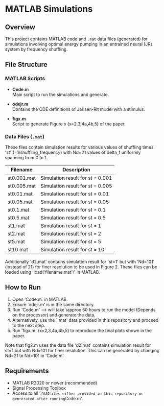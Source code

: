 # MATLAB Simulations

## Overview

This project contains MATLAB code and `.mat` data files (generated) for simulations involving optimal energy pumping in an entrained neural (JR) system by frequency shuffling.

## File Structure

### MATLAB Scripts

- **Code.m**  
  Main script to run the simulations and generate.

- **odejr.m**  
  Contains the ODE definitions of Jansen-Rit model with a stimulus.

- **figx.m**  
  Script to generate Figure x (x=2,3,4a,4b,5) of the paper.



### Data Files (`.mat`)

These files contain simulation results for various values of shuffling times 'st' (=1/shuffling_frequency) with Nd=21 values of delta_f uniformly spanning from 0 to 1.

| Filename     | Description                      |
|--------------|----------------------------------|
| st0.001.mat  | Simulation result for st = 0.001 |
| st0.005.mat  | Simulation result for st = 0.005 |
| st0.01.mat   | Simulation result for st = 0.01  |
| st0.05.mat   | Simulation result for st = 0.05  |
| st0.1.mat    | Simulation result for st = 0.1   |
| st0.5.mat    | Simulation result for st = 0.5   |
| st1.mat      | Simulation result for st = 1     |
| st2.mat      | Simulation result for st = 2     |
| st5.mat      | Simulation result for st = 5     |
| st10.mat     | Simulation result for st = 10    |

Additionally `d2.mat' contains simulation result for 'st=1' but with 'Nd=101' (instead of 21) for finer resolution to be used in Figure 2.
These files can be loaded using 'load('filename.mat')' in MATLAB.

## How to Run

1. Open 'Code.m` in MATLAB.
2. Ensure 'odejr.m' is in the same directory.
3. Run 'Code.m' --> will take \approx 50 hours to run the model (Depends on the processor) and generate the data.
4. Alternatively, use the `.mat' data provided in this repository and proceed to the next step.
5. Run 'figx.m` (x=2,3,4a,4b,5) to reproduce the final plots shown in the paper.

Note that fig2.m uses the data file 'd2.mat' contains simulation result for st=1 but with Nd=101 for finer resolution. This can be generated by changing Nd=21 to Nd=101 in 'Code.m'. 

## Requirements

- MATLAB R2020 or newer (recommended)
- Signal Processing Toolbox
- Access to all '.mat` files either provided in this repository or genrerated after running `Code.m'.



